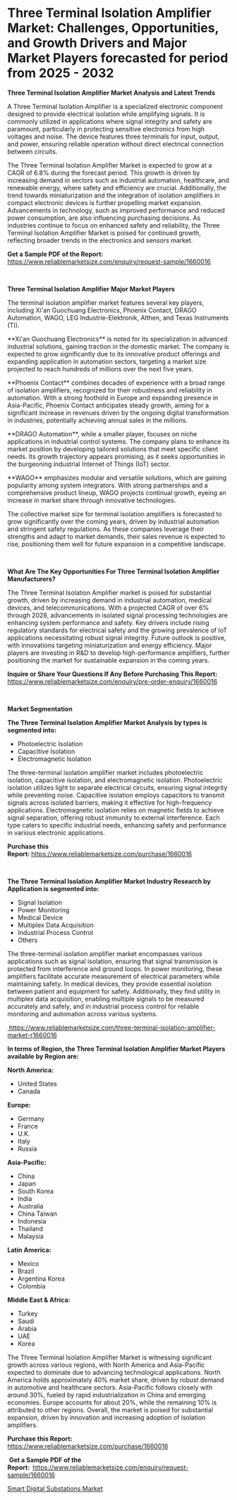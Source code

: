 <p><h1>Three Terminal Isolation Amplifier Market: Challenges, Opportunities, and Growth Drivers and Major Market Players forecasted for period from 2025 - 2032</h1></p><p><strong>Three Terminal Isolation Amplifier Market Analysis and Latest Trends</strong></p>
<p><p>A Three Terminal Isolation Amplifier is a specialized electronic component designed to provide electrical isolation while amplifying signals. It is commonly utilized in applications where signal integrity and safety are paramount, particularly in protecting sensitive electronics from high voltages and noise. The device features three terminals for input, output, and power, ensuring reliable operation without direct electrical connection between circuits.</p><p>The Three Terminal Isolation Amplifier Market is expected to grow at a CAGR of 6.8% during the forecast period. This growth is driven by increasing demand in sectors such as industrial automation, healthcare, and renewable energy, where safety and efficiency are crucial. Additionally, the trend towards miniaturization and the integration of isolation amplifiers in compact electronic devices is further propelling market expansion. Advancements in technology, such as improved performance and reduced power consumption, are also influencing purchasing decisions. As industries continue to focus on enhanced safety and reliability, the Three Terminal Isolation Amplifier Market is poised for continued growth, reflecting broader trends in the electronics and sensors market.</p></p>
<p><strong>Get a Sample PDF of the Report:&nbsp;</strong> <a href="https://www.reliablemarketsize.com/enquiry/request-sample/1660016?utm_campaign=1911&utm_medium=2&utm_source=Github&utm_content=ia&utm_term=17012025&utm_id=three-terminal-isolation-amplifier">https://www.reliablemarketsize.com/enquiry/request-sample/1660016</a></p>
<p>&nbsp;</p>
<p><strong>Three Terminal Isolation Amplifier Major Market Players</strong></p>
<p><p>The terminal isolation amplifier market features several key players, including Xi'an Guochuang Electronics, Phoenix Contact, DRAGO Automation, WAGO, LEG Industrie-Elektronik, Althen, and Texas Instruments (TI). </p><p>**Xi'an Guochuang Electronics** is noted for its specialization in advanced industrial solutions, gaining traction in the domestic market. The company is expected to grow significantly due to its innovative product offerings and expanding application in automation sectors, targeting a market size projected to reach hundreds of millions over the next five years.</p><p>**Phoenix Contact** combines decades of experience with a broad range of isolation amplifiers, recognized for their robustness and reliability in automation. With a strong foothold in Europe and expanding presence in Asia-Pacific, Phoenix Contact anticipates steady growth, aiming for a significant increase in revenues driven by the ongoing digital transformation in industries, potentially achieving annual sales in the millions.</p><p>**DRAGO Automation**, while a smaller player, focuses on niche applications in industrial control systems. The company plans to enhance its market position by developing tailored solutions that meet specific client needs. Its growth trajectory appears promising, as it seeks opportunities in the burgeoning industrial Internet of Things (IoT) sector.</p><p>**WAGO** emphasizes modular and versatile solutions, which are gaining popularity among system integrators. With strong partnerships and a comprehensive product lineup, WAGO projects continual growth, eyeing an increase in market share through innovative technologies.</p><p>The collective market size for terminal isolation amplifiers is forecasted to grow significantly over the coming years, driven by industrial automation and stringent safety regulations. As these companies leverage their strengths and adapt to market demands, their sales revenue is expected to rise, positioning them well for future expansion in a competitive landscape.</p></p>
<p>&nbsp;</p>
<p><strong>What Are The Key Opportunities For Three Terminal Isolation Amplifier Manufacturers?</strong></p>
<p><p>The Three Terminal Isolation Amplifier market is poised for substantial growth, driven by increasing demand in industrial automation, medical devices, and telecommunications. With a projected CAGR of over 6% through 2028, advancements in isolated signal processing technologies are enhancing system performance and safety. Key drivers include rising regulatory standards for electrical safety and the growing prevalence of IoT applications necessitating robust signal integrity. Future outlook is positive, with innovations targeting miniaturization and energy efficiency. Major players are investing in R&D to develop high-performance amplifiers, further positioning the market for sustainable expansion in the coming years.</p></p>
<p><strong>Inquire or Share Your Questions If Any Before Purchasing This Report:</strong> <a href="https://www.reliablemarketsize.com/enquiry/pre-order-enquiry/1660016?utm_campaign=1911&utm_medium=2&utm_source=Github&utm_content=ia&utm_term=17012025&utm_id=three-terminal-isolation-amplifier">https://www.reliablemarketsize.com/enquiry/pre-order-enquiry/1660016</a></p>
<p>&nbsp;</p>
<p><strong>Market Segmentation</strong></p>
<p><strong>The Three Terminal Isolation Amplifier Market Analysis by types is segmented into:</strong></p>
<p><ul><li>Photoelectric Isolation</li><li>Capacitive Isolation</li><li>Electromagnetic Isolation</li></ul></p>
<p><p>The three-terminal isolation amplifier market includes photoelectric isolation, capacitive isolation, and electromagnetic isolation. Photoelectric isolation utilizes light to separate electrical circuits, ensuring signal integrity while preventing noise. Capacitive isolation employs capacitors to transmit signals across isolated barriers, making it effective for high-frequency applications. Electromagnetic isolation relies on magnetic fields to achieve signal separation, offering robust immunity to external interference. Each type caters to specific industrial needs, enhancing safety and performance in various electronic applications.</p></p>
<p><strong>Purchase this Report:&nbsp;</strong><a href="https://www.reliablemarketsize.com/purchase/1660016?utm_campaign=1911&utm_medium=2&utm_source=Github&utm_content=ia&utm_term=17012025&utm_id=three-terminal-isolation-amplifier">https://www.reliablemarketsize.com/purchase/1660016</a></p>
<p>&nbsp;</p>
<p><strong>The Three Terminal Isolation Amplifier Market Industry Research by Application is segmented into:</strong></p>
<p><ul><li>Signal Isolation</li><li>Power Monitoring</li><li>Medical Device</li><li>Multiplex Data Acquisition</li><li>Industrial Process Control</li><li>Others</li></ul></p>
<p><p>The three-terminal isolation amplifier market encompasses various applications such as signal isolation, ensuring that signal transmission is protected from interference and ground loops. In power monitoring, these amplifiers facilitate accurate measurement of electrical parameters while maintaining safety. In medical devices, they provide essential isolation between patient and equipment for safety. Additionally, they find utility in multiplex data acquisition, enabling multiple signals to be measured accurately and safely, and in industrial process control for reliable monitoring and automation across various systems.</p></p>
<p><a href="https://www.reliablemarketsize.com/three-terminal-isolation-amplifier-market-r1660016?utm_campaign=1911&utm_medium=2&utm_source=Github&utm_content=ia&utm_term=17012025&utm_id=three-terminal-isolation-amplifier">&nbsp;https://www.reliablemarketsize.com/three-terminal-isolation-amplifier-market-r1660016</a></p>
<p><strong>In terms of Region, the Three Terminal Isolation Amplifier Market Players available by Region are:</strong></p>
<p>
    <p> <strong> North America: </strong>
        <ul>
            <li>United States</li>
            <li>Canada</li>
        </ul>
        </p> 
    <p> <strong> Europe: </strong>
        <ul>
            <li>Germany</li>
            <li>France</li>
            <li>U.K.</li>
            <li>Italy</li>
            <li>Russia</li>
        </ul>
        </p> 
    <p> <strong> Asia-Pacific: </strong>
        <ul>
            <li>China</li>
            <li>Japan</li>
            <li>South Korea</li>
            <li>India</li>
            <li>Australia</li>
            <li>China Taiwan</li>
            <li>Indonesia</li>
            <li>Thailand</li>
            <li>Malaysia</li>
        </ul>
        </p> 
    <p> <strong> Latin America: </strong>
        <ul>
            <li>Mexico</li>
            <li>Brazil</li>
            <li>Argentina Korea</li>
            <li>Colombia</li>
        </ul>
        </p> 
    <p> <strong> Middle East & Africa: </strong>
        <ul>
            <li>Turkey</li>
            <li>Saudi</li>
            <li>Arabia</li>
            <li>UAE</li>
            <li>Korea</li>
        </ul>
    </p>
    </p>
<p><p>The Three Terminal Isolation Amplifier Market is witnessing significant growth across various regions, with North America and Asia-Pacific expected to dominate due to advancing technological applications. North America holds approximately 40% market share, driven by robust demand in automotive and healthcare sectors. Asia-Pacific follows closely with around 30%, fueled by rapid industrialization in China and emerging economies. Europe accounts for about 20%, while the remaining 10% is attributed to other regions. Overall, the market is poised for substantial expansion, driven by innovation and increasing adoption of isolation amplifiers.</p></p>
<p><strong>Purchase this Report: </strong><a href="https://www.reliablemarketsize.com/purchase/1660016?utm_campaign=1911&utm_medium=2&utm_source=Github&utm_content=ia&utm_term=17012025&utm_id=three-terminal-isolation-amplifier">https://www.reliablemarketsize.com/purchase/1660016</a></p>
<p>&nbsp;<strong>Get a Sample PDF of the Report:&nbsp;&nbsp;</strong><a href="https://www.reliablemarketsize.com/enquiry/request-sample/1660016?utm_campaign=1911&utm_medium=2&utm_source=Github&utm_content=ia&utm_term=17012025&utm_id=three-terminal-isolation-amplifier">https://www.reliablemarketsize.com/enquiry/request-sample/1660016</a></p>
<p><strong></strong></p>
<p><p><a href="https://github.com/gulaimolin/Market-Research-Report-List-7/blob/main/smart-digital-substations-market.md?utm_campaign=1911&utm_medium=2&utm_source=Github&utm_content=ia&utm_term=17012025&utm_id=three-terminal-isolation-amplifier">Smart Digital Substations Market</a></p></p>